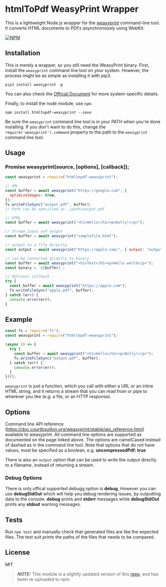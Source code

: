 # htmlToPdf WeasyPrint Wrapper

This is a lightweight Node.js wrapper for the [weasyprint](http://weasyprint.org/)  command-line tool. It converts HTML documents to PDFs asynchronously using WebKit.

[![NPM](https://nodei.co/npm/htmltopdf-wasyprint.svg)](https://nodei.co/npm/htmltopdf-wasyprint/)

## Installation
This is merely a wrapper, so you still need the WeasyPrint binary. First, install the `weasyprint` command line tool on your system. However, the process might be as simple as installing it with pip3.

    pip3 install weasyprint -g

You can also check the [Official Document](https://doc.courtbouillon.org/weasyprint/stable/first_steps.html#installation) for more system-specific details.

Finally, to install the node module, use `npm`:

    npm install htmltopdf-weasyprint --save

Be sure the `weasyprint` command line tool is in your PATH when you're done installing. If you don't want to do this, change
the `require('weasyprint').command` property to the path to the `weasyprint` command line tool.

## Usage

### Promise weasyprint(source, [options], [callback]);

```javascript
const weasyprint = require("htmltopdf-weasyprint");

// URL
const buffer = await weasyprint("https://google.com", {
  optimizeImages: true,
});
fs.writeFileSync("output.pdf", buffer);
// Path can be specified as ./path/output.pdf

// HTML
const buffer = await weasyprint("<h1>Hello</h1><p>Dolly!</p>");

// Stream input and output
const buffer = await weasyprint("samplefile.html");

// output to a file directly
const output = await weasyprint("https://apple.com/", { output: "output.pdf" });

// can be converted directly to binary
const buffer = await weasyprint("<h1>Test</h1><p>Hello world</p>");
const binary = `${buffer}`;

// Optional callback
try {
  const buffer = await weasyprint("https://apple.com");
  fs.writeFileSync("apple.pdf", buffer);
} catch (err) {
  console.error(err);
}
```

## Example

```javascript
const fs = require("fs");
const weasyprint = require("htmltopdf-weasyprint");

(async () => {
  try {
    const buffer = await weasyprint("<h1>Hello</h1><p>Dolly!</p>");
    fs.writeFileSync("output.pdf", buffer);
  } catch (err) {
    console.error(err);
  }
})();
```

`weasyprint` is just a function, which you call with either a URL or an inline HTML string, and it returns
a stream that you can read from or pipe to wherever you like (e.g. a file, or an HTTP response).

## Options

Command line API reference (https://doc.courtbouillon.org/weasyprint/stable/api_reference.html) available to
weasyprint. All command line options are supported as documented on the page linked above. The
options are camelCased instead of dashed as in the command line tool. Note that options that do not have values, must be specified as a boolean, e.g. **uncompressedPdf: true**

There is also an `output` option that can be used to write the output directly to a filename, instead of returning
a stream.

### Debug Options

There is only offical supported debugg option is **debug**. However you can use **debugStdOut** which will help you debug rendering issues, by outputting data to the console. **debug** prints and **stderr** messages while **debugStdOut** prints any **stdout** warning messages.

## Tests

Run `npm test` and manually check that generated files are like the expected files. The test suit prints the paths of the files that needs to be compared.

## License

MIT

> **_NOTE:_**  This module is a slightly updated version of this [repo](https://github.com/tdzienniak/node-weasyprint), and has been re-uploaded to npm.

